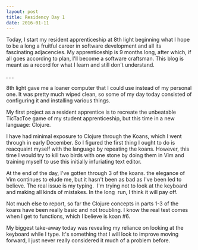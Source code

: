 ```yaml
---
layout: post
title: Residency Day 1
date: 2016-01-11
---
```


Today, I start my resident apprenticeship at 8th light beginning what I
hope to be a long a fruitful career in software development and all its
fascinating adjacencies. My apprenticeship is 9 months long, after
which, if all goes according to plan, I'll become a software craftsman.
This blog is meant as a record for what I learn and still don't
understand.

. . .

8th light gave me a loaner computer that I could use instead of my
personal one. It was pretty much wiped clean, so some of my day today
consisted of configuring it and installing various things.

My first project as a resident apprentice is to recreate the unbeatable
TicTacToe game of my student apprenticeship, but this time in a new
language: Clojure.

I have had minimal exposure to Clojure through the Koans, which I went
through in early December. So I figured the first thing I ought to do is
reacquaint myself with the language by repeating the koans. However,
this time I would try to kill two birds with one stone by doing them in
Vim and training myself to use this initially infuriating text editor.

At the end of the day, I've gotten through 3 of the koans. the elegance
of Vim continues to elude me, but it hasn't been as bad as I've been led
to believe. The real issue is my typing.  I'm trying not to look at the
keyboard and making all kinds of mistakes. In the long  run, I think it
will pay off.

Not much else to report, so far the Clojure concepts in parts 1-3 of the
koans have been really basic and not troubling. I know the real test
comes when I get to functions, which I believe is koan \#6.

My biggest take-away today was revealing my reliance on looking at the
keyboard while I type. It's something that I will look to improve moving
forward, I just never really considered it much of a problem before.
